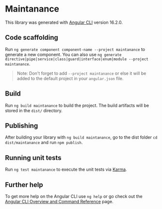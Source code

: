 # Maintanance

This library was generated with [Angular CLI](https://github.com/angular/angular-cli) version 16.2.0.

## Code scaffolding

Run `ng generate component component-name --project maintanance` to generate a new component. You can also use `ng generate directive|pipe|service|class|guard|interface|enum|module --project maintanance`.
> Note: Don't forget to add `--project maintanance` or else it will be added to the default project in your `angular.json` file. 

## Build

Run `ng build maintanance` to build the project. The build artifacts will be stored in the `dist/` directory.

## Publishing

After building your library with `ng build maintanance`, go to the dist folder `cd dist/maintanance` and run `npm publish`.

## Running unit tests

Run `ng test maintanance` to execute the unit tests via [Karma](https://karma-runner.github.io).

## Further help

To get more help on the Angular CLI use `ng help` or go check out the [Angular CLI Overview and Command Reference](https://angular.io/cli) page.
